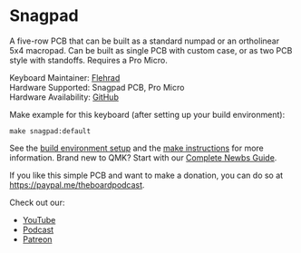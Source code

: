 # Snagpad

A five-row PCB that can be built as a standard numpad or an ortholinear 5x4 macropad. Can be built as single PCB with custom case, or as two PCB style with standoffs. Requires a Pro Micro.

Keyboard Maintainer: [Flehrad](https://github.com/flehrad)  
Hardware Supported: Snagpad PCB, Pro Micro  
Hardware Availability: [GitHub](https://github.com/flehrad/Snagpad)

Make example for this keyboard (after setting up your build environment):

    make snagpad:default

See the [build environment setup](https://docs.qmk.fm/#/getting_started_build_tools) and the [make instructions](https://docs.qmk.fm/#/getting_started_make_guide) for more information. Brand new to QMK? Start with our [Complete Newbs Guide](https://docs.qmk.fm/#/newbs).

If you like this simple PCB and want to make a donation, you can do so at https://paypal.me/theboardpodcast.

Check out our:

- [YouTube](https://www.youtube.com/channel/UCg98oJZNffR9nDLJNkorjqw)
- [Podcast](https://podcasts.apple.com/au/podcast/theboard-mechanical-keyboard/id1147089749?mt=2)
- [Patreon](https://www.patreon.com/theboardpodcast)
